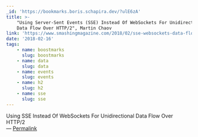 ```yaml
---
_id: 'https://bookmarks.boris.schapira.dev/?ulE6zA'
title: >-
    "Using Server-Sent Events (SSE) Instead Of WebSockets For Unidirectional
    Data Flow Over HTTP/2", Martin Chaov
link: 'https://www.smashingmagazine.com/2018/02/sse-websockets-data-flow-http2/'
date: '2018-02-16'
tags:
    - name: boostmarks
      slug: boostmarks
    - name: data
      slug: data
    - name: events
      slug: events
    - name: h2
      slug: h2
    - name: sse
      slug: sse
---
```


Using SSE Instead Of WebSockets For Unidirectional Data Flow Over HTTP/2
<br>&#8212;
<a href="https://bookmarks.boris.schapira.dev/?ulE6zA" title="Permalink">Permalink</a>
